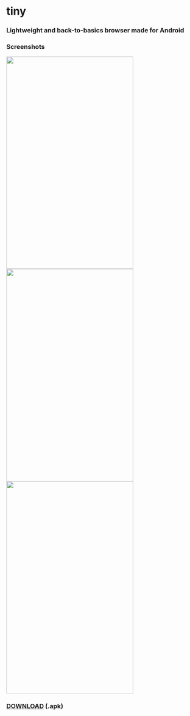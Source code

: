 # tiny

### Lightweight and back-to-basics browser made for Android

### Screenshots
<img src="https://imgur.com/Zksrs3K.png" width="333" height="556"/> <img src="https://imgur.com/k3xds99.png" width="333" height="556"/> <img src="https://imgur.com/OxsTol4.png" width="333" height="556"/>

### <a href="https://github.com/perezjquim/tiny/raw/master/tiny.apk" >DOWNLOAD</a> (.apk)